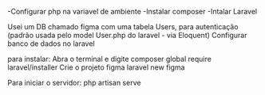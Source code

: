 -Configurar php na variavel de ambiente
-Instalar composer 
-Intalar Laravel

Usei um DB chamado figma com uma tabela Users, para autenticação (padrão usada pelo model User.php do laravel - via Eloquent)
Configurar banco de dados no laravel 

para instalar:
Abra o terminal e digite composer global require laravel/installer
Crie o projeto figma 
laravel new figma

Para iniciar o servidor:
php artisan serve
